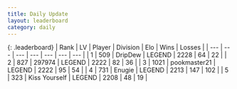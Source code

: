 ```yaml
---
title: Daily Update
layout: leaderboard
category: daily
---
```


{: .leaderboard}
| Rank | LV | Player | Division | Elo | Wins | Losses |
| --- | --- | --- | --- | --- | --- | --- |
| <span data-change="1">1</span> | 509 | <span title="ID: 649454">DripDew</span> | LEGEND | <span data-change="0">2228</span> | <span data-change="0">64</span> | <span data-change="0">22</span> |
| <span data-change="1">2</span> | 827 | <span title="ID: 544038">297974</span> | LEGEND | <span data-change="0">2222</span> | <span data-change="0">82</span> | <span data-change="0">36</span> |
| <span data-change="1">3</span> | 1021 | <span title="ID: 652474">pookmaster21</span> | LEGEND | <span data-change="0">2222</span> | <span data-change="0">95</span> | <span data-change="0">54</span> |
| <span data-change="22">4</span> | 731 | <span title="ID: 623502">Enugie</span> | LEGEND | <span data-change="98">2213</span> | <span data-change="8">147</span> | <span data-change="0">102</span> |
| <span data-change="0">5</span> | 323 | <span title="ID: 727547">Kiss Yourself</span> | LEGEND | <span data-change="0">2208</span> | <span data-change="0">48</span> | <span data-change="0">19</span> |